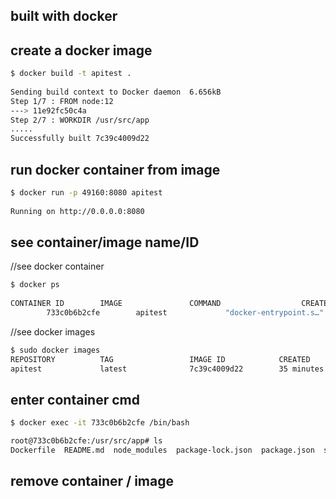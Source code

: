 ## built with docker

## create a docker image
```bash
$ docker build -t apitest .
    
Sending build context to Docker daemon  6.656kB
Step 1/7 : FROM node:12
---> 11e92fc50c4a
Step 2/7 : WORKDIR /usr/src/app
.....
Successfully built 7c39c4009d22
```

## run docker container from image
```bash
$ docker run -p 49160:8080 apitest   
    
Running on http://0.0.0.0:8080
```
## see container/image name/ID
//see docker container
```bash
$ docker ps
    
CONTAINER ID        IMAGE               COMMAND                  CREATED             STATUS              PORTS                     NAMES
        733c0b6b2cfe        apitest             "docker-entrypoint.s…"   6 minutes ago       Up 6 minutes        0.0.0.0:49160->8080/tcp   infallible_meitner
```   
//see docker images
```bash
$ sudo docker images
REPOSITORY          TAG                 IMAGE ID            CREATED             SIZE
apitest             latest              7c39c4009d22        35 minutes ago      911MB
```

## enter container cmd
```bash
$ docker exec -it 733c0b6b2cfe /bin/bash
```
```bash    
root@733c0b6b2cfe:/usr/src/app# ls
Dockerfile  README.md  node_modules  package-lock.json  package.json  server.js
```
        
## remove container / image


